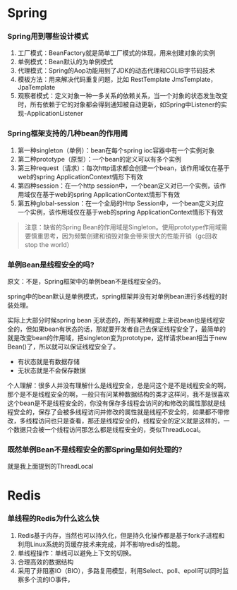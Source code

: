 # Spring

### Spring用到哪些设计模式

1. 工厂模式：BeanFactory就是简单工厂模式的体现，用来创建对象的实例
2. 单例模式：Bean默认的为单例模式
3. 代理模式：Spring的Aop功能用到了JDK的动态代理和CGLIB字节码技术
4. 模板方法：用来解决代码重复问题，比如 RestTemplate JmsTemplate，JpaTemplate
5. 观察者模式：定义对象一种一多关系的依赖关系，当一个对象的状态发生改变时，所有依赖于它的对象都会得到通知被自动更新，如Spring中Listener的实现-ApplicationListener

### Spring框架支持的几种bean的作用阈
1. 第一种singleton（单例）：bean在每个spring ioc容器中有一个实例对象
2. 第二种prototype（原型）：一个bean的定义可以有多个实例
3. 第三种request（请求）：每次http请求都会创建一个bean，该作用域仅在基于web的spring ApplicationContext情形下有效
4. 第四种session：在一个http session中，一个bean定义对已一个实例，该作用域仅在基于web的spring ApplicationContext情形下有效
5. 第五种global-session：在一个全局的Http Session中，一个bean定义对应一个实例，该作用域仅在基于web的spring ApplicationContext情形下有效
> 注意：缺省的Spring Bean的作用域是Singleton。使用prototype作用域需要慎重思考，因为频繁创建和销毁对象会带来很大的性能开销（gc回收 stop the world）

### 单例Bean是线程安全的吗?
原文：不是，Spring框架中的单例bean不是线程安全的。  

spring中的bean默认是单例模式，spring框架并没有对单例bean进行多线程的封装处理。  

实际上大部分时候spring bean 无状态的，所有某种程度上来说bean也是线程安全的，但如果bean有状态的话，那就要开发者自己去保证线程安全了，最简单的就是改变bean的作用域，把singleton变为prototype，这样请求bean相当于new Bean()了，所以就可以保证线程安全了。

* 有状态就是有数据存储
* 无状态就是不会保存数据

个人理解：很多人并没有理解什么是线程安全，总是问这个是不是线程安全的啊，那个是不是线程安全的啊，一般只有问某种数据结构的类才这样问，我不是很喜欢这个bean是不是线程安全的，你没有保存多线程会访问的和修改的属性那就是线程安全的，保存了会被多线程访问并修改的属性就是线程不安全的，如果都不带修改，多线程访问也只是查看，那还是线程安全的，线程安全的定义就是这样的，一个数据只会被一个线程访问那怎么都是线程安全的，类似ThreadLocal。

### 既然单例Bean不是线程安全的那Spring是如何处理的?
就是我上面提到的ThreadLocal

# Redis

### 单线程的Redis为什么这么快

1. Redis基于内存，当然也可以持久化，但是持久化操作都是基于fork子进程和利用Linux系统的页缓存技术来完成，并不影响redis的性能。
2. 单线程操作：单线可以避免上下文的切换。
3. 合理高效的数据结构
4. 采用了非阻塞IO（BIO），多路复用模型，利用Select、poll、epoll可以同时监察多个流的IO事件，
